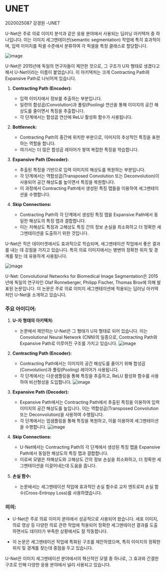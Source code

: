 # UNET
2020025087 강경원 -UNET

U-Net은 주로 의료 이미지 분석과 같은 응용 분야에서 사용되는 딥러닝 아키텍처 중 하나입니다. 이는 이미지 세그멘테이션(semantic segmentation) 작업에 특히 효과적이며, 입력 이미지를 픽셀 수준에서 분류하여 각 픽셀을 특정 클래스로 할당합니다.

![image](https://github.com/HY-AI2-Projects/UNET/assets/153083879/602fe49f-92d2-4a49-85bd-8d67fde43357)


U-Net은 2015년에 독일의 연구자들이 제안한 것으로, 그 구조가 U자 형태로 생겼다고 해서 U-Net이라는 이름이 붙었습니다. 이 아키텍처는 크게 Contracting Path와 Expansive Path로 나뉘어져 있습니다.

1. **Contracting Path (Encoder):**
   - 입력 이미지에서 정보를 추출하는 부분입니다.
   - 일련의 합성곱(Convolution)과 풀링(Pooling) 연산을 통해 이미지의 공간 해상도를 줄이면서 특징을 추출합니다.
   - 각 단계에서는 합성곱 연산에 ReLU 활성화 함수가 사용됩니다.

2. **Bottleneck:**
   - Contracting Path의 중간에 위치한 부분으로, 이미지의 추상적인 특징을 표현하는 역할을 합니다.
   - 여기서는 더 많은 합성곱 레이어가 쌓여 복잡한 특징을 학습합니다.

3. **Expansive Path (Decoder):**
   - 추출된 특징을 기반으로 입력 이미지의 해상도를 복원하는 부분입니다.
   - 각 단계에서는 역합성곱(Transposed Convolution 또는 Deconvolution)이 사용되어 공간 해상도를 높이면서 특징을 복원합니다.
   - 이 과정에서 Contracting Path에서 생성된 특징 맵들을 이용하여 세그멘테이션을 수행합니다.

4. **Skip Connections:**
   - Contracting Path의 각 단계에서 생성된 특징 맵을 Expansive Path에서 동일한 해상도의 특징 맵과 결합합니다.
   - 이는 저해상도 특징과 고해상도 특징 간의 정보 손실을 최소화하고 더 정확한 세그멘테이션을 도출하기 위한 것입니다.

U-Net은 작은 데이터셋에서도 효과적으로 학습되며, 세그멘테이션 작업에서 좋은 결과를 내는 데 강점을 가지고 있습니다. 특히 의료 이미지에서는 병변의 정확한 위치 및 경계를 찾는 데 유용하게 사용됩니다.

![image](https://github.com/HY-AI2-Projects/UNET/assets/153083879/c940aafe-20c0-4153-9c3f-a5e1d8b403f7)





U-Net: Convolutional Networks for Biomedical Image Segmentation은 2015년에 독일의 연구자인 Olaf Ronneberger, Philipp Fischer, Thomas Brox에 의해 발표된 논문입니다. 이 논문은 주로 의료 이미지 세그멘테이션에 적용되는 딥러닝 아키텍처인 U-Net을 소개하고 있습니다.

### 주요 아이디어:

1. **U-자 형태의 아키텍처:**
   - 논문에서 제안하는 U-Net은 그 형태가 U자 형태로 되어 있습니다. 이는 Convolutional Neural Network (CNN)의 일종으로, Contracting Path와 Expansive Path로 이루어진 구조를 가지고 있습니다.
![image](https://github.com/HY-AI2-Projects/UNET/assets/153083879/c97b4659-06e2-469b-af43-d532e57da175)

2. **Contracting Path (Encoder):**
   - Contracting Path에서는 이미지의 공간 해상도를 줄이기 위해 합성곱(Convolution)과 풀링(Pooling) 레이어가 사용됩니다.
   - 각 단계에서는 다운샘플링을 통해 특징을 추출하고, ReLU 활성화 함수를 사용하여 비선형성을 도입합니다.
![image](https://github.com/HY-AI2-Projects/UNET/assets/153083879/97ecc0a0-9192-4bd5-9755-85dfa88daf6e)

3. **Expansive Path (Decoder):**
   - Expansive Path에서는 Contracting Path에서 추출된 특징을 이용하여 입력 이미지의 공간 해상도를 높입니다. 이는 역합성곱(Transposed Convolution 또는 Deconvolution)을 사용하여 수행됩니다.
   - 각 단계에서는 업샘플링을 통해 특징을 복원하고, 이를 이용하여 세그멘테이션을 수행합니다.
![image](https://github.com/HY-AI2-Projects/UNET/assets/153083879/57aa7c1c-bfbe-4c56-94b1-63b90cf38889)

4. **Skip Connections:**
   - U-Net에서는 Contracting Path의 각 단계에서 생성된 특징 맵을 Expansive Path에서 동일한 해상도의 특징 맵과 결합합니다.
   - 이로써 모델은 저해상도와 고해상도 간의 정보 손실을 최소화하고, 더 정확한 세그멘테이션을 이끌어내는데 도움을 줍니다.

5. **손실 함수:**
   - 논문에서는 세그멘테이션 작업에 효과적인 손실 함수로 교차 엔트로피 손실 함수(Cross-Entropy Loss)를 사용하였습니다.

### 의의:

- U-Net은 주로 의료 이미지 분야에서 성공적으로 사용되어 왔습니다. 세포 이미지, 의료 영상 등 다양한 의료 관련 작업에 적용되어 정확한 세그멘테이션 결과를 도출하면서도 데이터가 부족한 상황에서도 잘 작동합니다.
  
- 이 논문은 세그멘테이션 작업에 특화된 구조를 제안하였으며, 특히 이미지의 정확한 위치 및 경계를 찾는데 중점을 두고 있습니다.

U-Net은 이미지 세그멘테이션 분야에서의 혁신적인 모델 중 하나로, 그 효과와 간결한 구조로 인해 다양한 응용 분야에서 널리 사용되고 있습니다.
